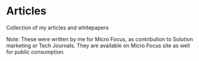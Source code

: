 # Articles
Collection of my articles and whitepapers

Note: These were written by me for Micro Focus, as contribution to Solution marketing or Tech Journals. They are available on Micro Focus site as well for public consumption.
